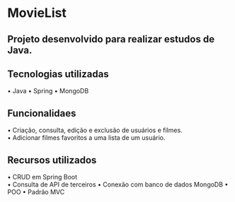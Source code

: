 # MovieList
## Projeto desenvolvido para realizar estudos de Java.
## Tecnologias utilizadas
• Java
• Spring
• MongoDB

## Funcionalidaes
• Criação, consulta, edição e exclusão de usuários e filmes.<br>
• Adicionar filmes favoritos a uma lista de um usuário.

## Recursos utilizados
• CRUD em Spring Boot<br>
• Consulta de API de terceiros
• Conexão com banco de dados MongoDB
• POO
• Padrão MVC
